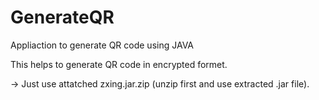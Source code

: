 # GenerateQR
Appliaction to generate QR code using JAVA

This helps to generate QR code in encrypted formet.

 -> Just use attatched zxing.jar.zip (unzip first and use extracted .jar file).
